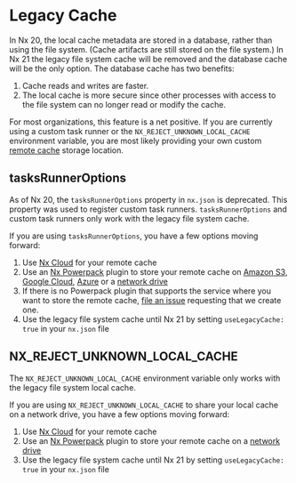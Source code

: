 # Legacy Cache

In Nx 20, the local cache metadata are stored in a database, rather than using the file system. (Cache artifacts are still stored on the file system.) In Nx 21 the legacy file system cache will be removed and the database cache will be the only option. The database cache has two benefits:

1. Cache reads and writes are faster.
2. The local cache is more secure since other processes with access to the file system can no longer read or modify the cache.

For most organizations, this feature is a net positive. If you are currently using a custom task runner or the `NX_REJECT_UNKNOWN_LOCAL_CACHE` environment variable, you are most likely providing your own custom [remote cache](/ci/features/remote-cache) storage location.

## tasksRunnerOptions

As of Nx 20, the `tasksRunnerOptions` property in `nx.json` is deprecated. This property was used to register custom task runners. `tasksRunnerOptions` and custom task runners only work with the legacy file system cache.

If you are using `tasksRunnerOptions`, you have a few options moving forward:

1. Use [Nx Cloud](/nx-cloud) for your remote cache
2. Use an [Nx Powerpack](/powerpack) plugin to store your remote cache on [Amazon S3](/nx-api/powerpack-s3-cache), [Google Cloud](/nx-api/powerpack-gcs-cache), [Azure](/nx-api/powerpack-azure-cache) or a [network drive](/nx-api/powerpack-shared-fs-cache)
3. If there is no Powerpack plugin that supports the service where you want to store the remote cache, [file an issue](https://github.com/nrwl/nx/issues/new) requesting that we create one.
4. Use the legacy file system cache until Nx 21 by setting `useLegacyCache: true` in your `nx.json` file

## NX_REJECT_UNKNOWN_LOCAL_CACHE

The `NX_REJECT_UNKNOWN_LOCAL_CACHE` environment variable only works with the legacy file system local cache.

If you are using `NX_REJECT_UNKNOWN_LOCAL_CACHE` to share your local cache on a network drive, you have a few options moving forward:

1. Use [Nx Cloud](/nx-cloud) for your remote cache
2. Use an [Nx Powerpack](/powerpack) plugin to store your remote cache on a [network drive](/nx-api/powerpack-shared-fs-cache)
3. Use the legacy file system cache until Nx 21 by setting `useLegacyCache: true` in your `nx.json` file
